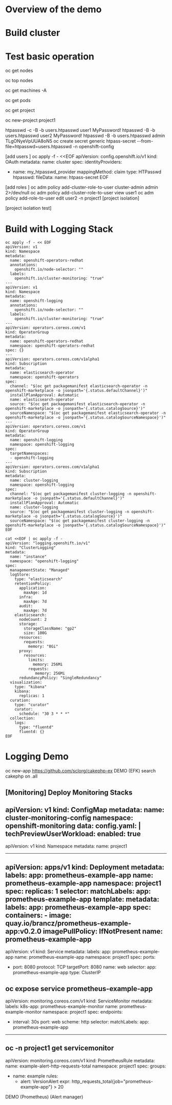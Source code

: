 
# Overview of the demo
# Build cluster
# Test basic operation
oc get nodes

oc top nodes

oc get machines -A

oc get pods 

oc get project

oc new-project project1

htpasswd -c -B -b users.htpasswd user1 MyPassword!
htpasswd -B -b users.htpasswd user2 MyPassword!
htpasswd -B -b users.htpasswd admin TLgONyeVpUUA8oN5
oc create secret generic htpass-secret --from-file=htpasswd=users.htpasswd -n openshift-config

[add users ]
oc apply -f - <<EOF
apiVersion: config.openshift.io/v1
kind: OAuth
metadata:
  name: cluster
spec:
  identityProviders:
  - name: my_htpasswd_provider
    mappingMethod: claim
    type: HTPasswd
    htpasswd:
      fileData:
        name: htpass-secret
EOF

[add roles ]
oc adm policy add-cluster-role-to-user cluster-admin admin 2>/dev/null
oc adm policy add-cluster-role-to-user view user1
oc adm policy add-role-to-user edit user2 -n project1
[project isolation]

[project isolation test]

# Build with Logging Stack
```
oc apply -f - << EOF
apiVersion: v1
kind: Namespace
metadata:
  name: openshift-operators-redhat
  annotations:
    openshift.io/node-selector: ""
  labels:
    openshift.io/cluster-monitoring: "true"
---
apiVersion: v1
kind: Namespace
metadata:
  name: openshift-logging
  annotations:
    openshift.io/node-selector: ""
  labels:
    openshift.io/cluster-monitoring: "true"
---
apiVersion: operators.coreos.com/v1
kind: OperatorGroup
metadata:
  name: openshift-operators-redhat
  namespace: openshift-operators-redhat
spec: {}
---
apiVersion: operators.coreos.com/v1alpha1
kind: Subscription
metadata:
  name: elasticsearch-operator
  namespace: openshift-operators
spec:
  channel: "$(oc get packagemanifest elasticsearch-operator -n openshift-marketplace -o jsonpath='{.status.defaultChannel}')"
  installPlanApproval: Automatic
  name: elasticsearch-operator
  source: "$(oc get packagemanifest elasticsearch-operator -n openshift-marketplace -o jsonpath='{.status.catalogSource}')"
  sourceNamespace: "$(oc get packagemanifest elasticsearch-operator -n openshift-marketplace -o jsonpath='{.status.catalogSourceNamespace}')"
---
apiVersion: operators.coreos.com/v1
kind: OperatorGroup
metadata:
  name: openshift-logging
  namespace: openshift-logging
spec:
  targetNamespaces:
  - openshift-logging
---
apiVersion: operators.coreos.com/v1alpha1
kind: Subscription
metadata:
  name: cluster-logging
  namespace: openshift-logging
spec:
  channel: "$(oc get packagemanifest cluster-logging -n openshift-marketplace -o jsonpath='{.status.defaultChannel}')"
  installPlanApproval: Automatic
  name: cluster-logging
  source: "$(oc get packagemanifest cluster-logging -n openshift-marketplace -o jsonpath='{.status.catalogSource}')"
  sourceNamespace: "$(oc get packagemanifest cluster-logging -n openshift-marketplace -o jsonpath='{.status.catalogSourceNamespace}')"
EOF
```
```
cat <<EOF | oc apply -f -
apiVersion: "logging.openshift.io/v1"
kind: "ClusterLogging"
metadata:
  name: "instance"
  namespace: "openshift-logging"
spec:
  managementState: "Managed"
  logStore:
    type: "elasticsearch"  
    retentionPolicy: 
      application:
        maxAge: 1d
      infra:
        maxAge: 7d
      audit:
        maxAge: 7d
    elasticsearch:
      nodeCount: 2 
      storage:
        storageClassName: "gp2" 
        size: 100G
      resources: 
        requests:
          memory: "8Gi"
      proxy: 
        resources:
          limits:
            memory: 256Mi
          requests:
             memory: 256Mi
      redundancyPolicy: "SingleRedundancy"
  visualization:
    type: "kibana"  
    kibana:
      replicas: 1
  curation:
    type: "curator"
    curator:
      schedule: "30 3 * * *" 
  collection:
    logs:
      type: "fluentd"  
      fluentd: {}
EOF
```


# Logging Demo
oc new-app https://github.com/sclorg/cakephp-ex
DEMO
(EFK)
search cakephp on .all


[Monitoring]
Deploy Monitoring Stacks
---
apiVersion: v1
kind: ConfigMap
metadata:
  name: cluster-monitoring-config
  namespace: openshift-monitoring
data:
  config.yaml: |
    techPreviewUserWorkload:
      enabled: true
---
apiVersion: v1
kind: Namespace
metadata:
  name: project1

---
apiVersion: apps/v1
kind: Deployment
metadata:
  labels:
    app: prometheus-example-app
  name: prometheus-example-app
  namespace: project1
spec:
  replicas: 1
  selector:
    matchLabels:
      app: prometheus-example-app
  template:
    metadata:
      labels:
        app: prometheus-example-app
    spec:
      containers:
      - image: quay.io/brancz/prometheus-example-app:v0.2.0
        imagePullPolicy: IfNotPresent
        name: prometheus-example-app
---
apiVersion: v1
kind: Service
metadata:
  labels:
    app: prometheus-example-app
  name: prometheus-example-app
  namespace: project1
spec:
  ports:
  - port: 8080
    protocol: TCP
    targetPort: 8080
    name: web
  selector:
    app: prometheus-example-app
  type: ClusterIP

oc expose service  prometheus-example-app 
---
apiVersion: monitoring.coreos.com/v1
kind: ServiceMonitor
metadata:
  labels:
	k8s-app: prometheus-example-monitor
  name: prometheus-example-monitor
  namespace: project1
spec:
  endpoints:
  - interval: 30s
    port: web
    scheme: http
  selector:
    matchLabels:
      app: prometheus-example-app	
---
oc -n project1 get servicemonitor
---
apiVersion: monitoring.coreos.com/v1
kind: PrometheusRule
metadata:
  name: example-alert-http-requests-total
  namespace: project1
spec:
  groups:
  - name: example
    rules:
      - alert: VersionAlert
        expr: http_requests_total{job="prometheus-example-app"} > 20

DEMO
(Prometheus)
(Alert manager)

